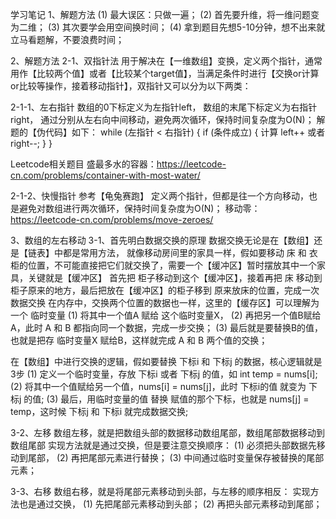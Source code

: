 学习笔记
1、解题方法
(1) 最大误区：只做一遍；
(2) 首先要升维，将一维问题变为二维；
(3) 其次要学会用空间换时间；
(4) 拿到题目先想5-10分钟，想不出来就立马看题解，不要浪费时间；

2、解题方法
2-1、双指针法
用于解决在【一维数组】变换，定义两个指针，通常用作【比较两个值】或者【比较某个target值】，当满足条件时进行【交换or计算or比较等操作，接着移动指针】，双指针又可以分为以下两类：

2-1-1、左右指针
数组的0下标定义为左指针left，
数组的末尾下标定义为右指针right，
通过分别从左右向中间移动，避免两次循环，保持时间复杂度为O(N)；
解题的【伪代码】如下：
while (左指针 < 右指针) {
    if (条件成立) {
        计算
        left++ 或者 right--;
    }
}

Leetcode相关题目
盛最多水的容器：https://leetcode-cn.com/problems/container-with-most-water/


2-1-2、快慢指针
参考【龟兔赛跑】
定义两个指针，但都是往一个方向移动，也是避免对数组进行两次循环，保持时间复杂度为O(N)；
移动零：https://leetcode-cn.com/problems/move-zeroes/

3、数组的左右移动
3-1、首先明白数据交换的原理
数据交换无论是在【数组】还是【链表】中都是常用方法，
就像移动房间里的家具一样，假如要移动 床 和 衣柜的位置，不可能直接把它们就交换了，需要一个【缓冲区】暂时摆放其中一个家具，关键就是【缓冲区】
首先把 柜子移动到这个【缓冲区】，接着再把 床 移动到 柜子原来的地方，最后把放在【缓冲区】的柜子移到 原来放床的位置，完成一次数据交换
在内存中，交换两个位置的数据也一样，这里的【缓存区】可以理解为一个 临时变量
(1) 将其中一个值A 赋给 这个临时变量X，
(2) 再把另一个值B赋给A，此时 A 和 B 都指向同一个数据，完成一步交换；
(3) 最后就是要替换B的值，也就是把存 临时变量X 赋给B，这样就完成 A 和 B 两个值的交换；

在【数组】中进行交换的逻辑，假如要替换 下标i 和 下标j 的数据，核心逻辑就是3步
(1) 定义一个临时变量，存放 下标i 或者 下标j 的值，如 int temp = nums[i];
(2) 将其中一个值赋给另一个值，nums[i] = nums[j]，此时 下标i的值 就变为 下标j 的值;
(3) 最后，用临时变量的值 替换 赋值的那个下标，也就是 nums[j] = temp，这时候 下标j 和 下标i 就完成数据交换;

3-2、左移
数组左移，就是把数组头部的数据移动数组尾部，数组尾部数据移动到数组尾部
实现方法就是通过交换，但是要注意交换顺序：
(1) 必须把头部数据先移动到尾部，
(2) 再把尾部元素进行替换；
(3) 中间通过临时变量保存被替换的尾部元素；

3-3、右移
数组右移，就是将尾部元素移动到头部，与左移的顺序相反：
实现方法也是通过交换，
(1) 先把尾部元素移动到头部；
(2) 再把头部元素移动到尾部；